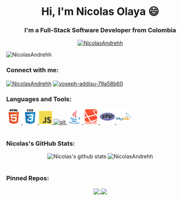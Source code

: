 <h1 align="center">Hi, I'm Nicolas Olaya 😄</h1>
<h3 align="center">I'm a Full-Stack Software Developer from Colombia</h3>

<p align="center"> <a href="https://github.com/ryo-ma/github-profile-trophy"><img src="https://github-profile-trophy.vercel.app/?username=NicolasAndrehh&no-bg=true&no-frame=true&margin-w=25" alt="NicolasAndrehh" /></a> </p>

<p align="left"> <img src="https://komarev.com/ghpvc/?username=NicolasAndrehh&label=Profile%20views&color=0e75b6&style=flat" alt="NicolasAndrehh" /> </p>

<h3 align="left">Connect with me:</h3>
<p align="left">
<a href="https://twitter.com/nicolasolaya22" target="blank"><img align="center" src="https://raw.githubusercontent.com/rahuldkjain/github-profile-readme-generator/master/src/images/icons/Social/twitter.svg" alt="NicolasAndrehh" height="30" width="40" /></a>
<a href="https://www.linkedin.com/in/nicolas-andres-olaya-gamba-3b032b248" target="blank"><img align="center" src="https://raw.githubusercontent.com/rahuldkjain/github-profile-readme-generator/master/src/images/icons/Social/linked-in-alt.svg" alt="yoseph-addisu-79a58b60" height="30" width="40" /></a>
</p>

<h3 align="left">Languages and Tools:</h3>
<p align="left"> 
<a href="https://www.w3.org/html/" target="_blank" rel="noreferrer"> <img src="https://raw.githubusercontent.com/devicons/devicon/master/icons/html5/html5-original-wordmark.svg" alt="html5" width="40" height="40"/> </a> 
<a href="https://www.w3schools.com/css/" target="_blank" rel="noreferrer"> <img src="https://raw.githubusercontent.com/devicons/devicon/master/icons/css3/css3-original-wordmark.svg" alt="css3" width="40" height="40"/> </a>
<a href="https://www.w3schools.com/css/" target="_blank" rel="noreferrer"> <img src="https://raw.githubusercontent.com/github/explore/80688e429a7d4ef2fca1e82350fe8e3517d3494d/topics/javascript/javascript.png" alt="javascript" width="35" height="35"/> </a>
<a href="https://git-scm.com/" target="_blank" rel="noreferrer"> <img src="https://www.vectorlogo.zone/logos/git-scm/git-scm-icon.svg" alt="git" width="40" height="40"/> </a> 
<a href="https://www.java.com" target="_blank" rel="noreferrer"> <img src="https://raw.githubusercontent.com/devicons/devicon/master/icons/java/java-original.svg" alt="java" width="40" height="40"/> </a> 
<a href="https://laravel.com/" target="_blank" rel="noreferrer"> <img src="https://raw.githubusercontent.com/devicons/devicon/master/icons/laravel/laravel-plain-wordmark.svg" alt="laravel" width="40" height="40"/> </a>
<a href="https://www.php.net" target="_blank" rel="noreferrer"> <img src="https://raw.githubusercontent.com/devicons/devicon/master/icons/php/php-original.svg" alt="php" width="40" height="40"/> </a>
<a href="https://www.mysql.com/" target="_blank" rel="noreferrer"> <img src="https://raw.githubusercontent.com/devicons/devicon/master/icons/mysql/mysql-original-wordmark.svg" alt="mysql" width="40" height="40"/> </a> 


# <h3 align="left">Nicolas's GitHub Stats:</h3>
<p align="center">
  <img align="" src="https://github-readme-stats.vercel.app/api?username=NicolasAndrehh&show_icons=true&include_all_commits=true&card_width=500&line_height=27px&theme=radical" alt="Nicolas's github stats"/>
  <img align="" src="https://github-readme-stats.vercel.app/api/top-langs?username=NicolasAndrehh&show_icons=true&locale=en&card_width=500&theme=radical" alt="NicolasAndrehh" />
</p>

# <h3 align="left">Pinned Repos:</h3>
<p align="center">
<a href="https://github.com/NicolasAndrehh/Nicolas-Olaya-Portfolio">
  <img align="center" src="https://github-readme-stats.vercel.app/api/pin/?username=NicolasAndrehh&repo=Nicolas-Olaya-Portfolio&theme=radical" />
</a>
<a href="https://github.com/NicolasAndrehh/First-Capstone-Project">
  <img align="center" src="https://github-readme-stats.vercel.app/api/pin/?username=NicolasAndrehh&repo=First-Capstone-Project&theme=radical" />
</a>
</p>

